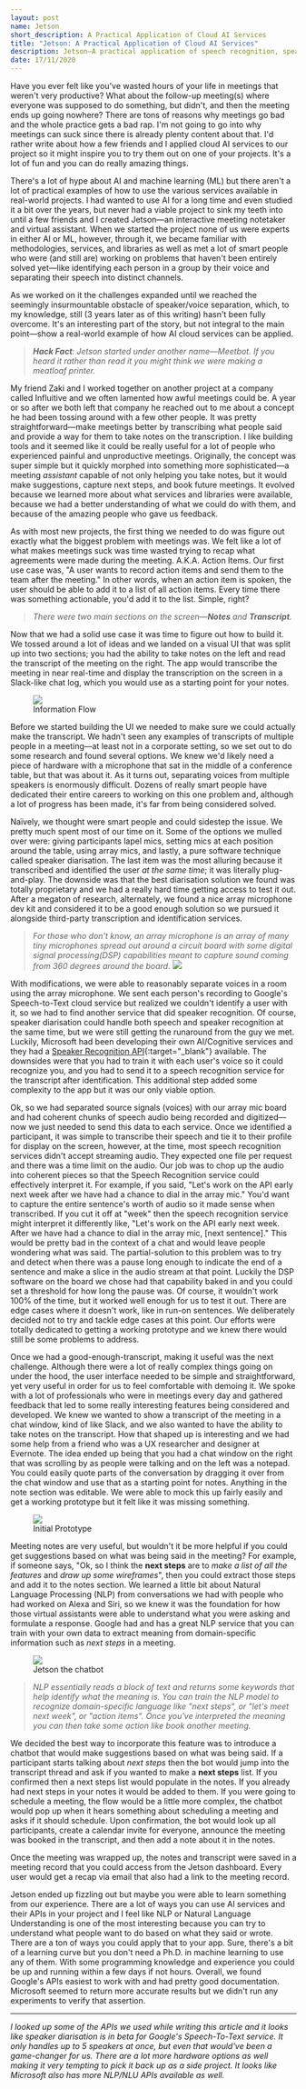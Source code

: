 ```yaml
---
layout: post
name: Jetson
short_description: A Practical Application of Cloud AI Services
title: "Jetson: A Practical Application of Cloud AI Services"
description: Jetson–A practical application of speech recognition, speaker recognition, and natural language processing services to make meetings better.
date: 17/11/2020
---
```


Have you ever felt like you've wasted hours of your life in meetings that weren't very productive? What about the follow-up meeting(s) where everyone was supposed to do something, but didn't, and then the meeting ends up going nowhere? There are tons of reasons why meetings go bad and the whole practice gets a bad rap. I'm not going to go into why meetings can suck since there is already plenty content about that. I'd rather write about how a few friends and I applied cloud AI services to our project so it might inspire you to try them out on one of your projects. It's a lot of fun and you can do really amazing things.

There's a lot of hype about AI and machine learning (ML) but there aren't a lot of practical examples of how to use the various services available in real-world projects. I had wanted to use AI for a long time and even studied it a bit over the years, but never had a viable project to sink my teeth into until a few friends and I created Jetson—an interactive meeting notetaker and virtual assistant. When we started the project none of us were experts in either AI or ML, however, through it, we became familiar with methodologies, services, and libraries as well as met a lot of smart people who were (and still are) working on problems that haven't been entirely solved yet—like identifying each person in a group by their voice and separating their speech into distinct channels.

As we worked on it the challenges expanded until we reached the seemingly insurmountable obstacle of speaker/voice separation, which, to my knowledge, still (3 years later as of this writing) hasn't been fully overcome. It's an interesting part of the story, but not integral to the main point—show a real-world example of how AI cloud services can be applied.

> _**Hack Fact**: Jetson started under another name—Meetbot. If you heard it rather than read it you might think we were making a meatloaf printer._

My friend Zaki and I worked together on another project at a company called Influitive and we often lamented how awful meetings could be. A year or so after we both left that company he reached out to me about a concept he had been tossing around with a few other people. It was pretty straightforward—make meetings better by transcribing what people said and provide a way for them to take notes on the transcription. I like building tools and it seemed like it could be really useful for a lot of people who experienced painful and unproductive meetings. Originally, the concept was super simple but it quickly morphed into something more sophisticated—a meeting _assistant_ capable of not only helping you take notes, but it would make suggestions, capture next steps, and book future meetings. It evolved because we learned more about what services and libraries were available, because we had a better understanding of what we could do with them, and because of the amazing people who gave us feedback.

As with most new projects, the first thing we needed to do was figure out exactly what the biggest problem with meetings was. We felt like a lot of what makes meetings suck was time wasted trying to recap what agreements were made during the meeting. A.K.A. Action Items. Our first use case was, "A user wants to record action items and send them to the team after the meeting." In other words, when an action item is spoken, the user should be able to add it to a list of all action items. Every time there was something actionable, you'd add it to the list. Simple, right?

> _There were two main sections on the screen—**Notes** and **Transcript**._

Now that we had a solid use case it was time to figure out how to build it. We tossed around a lot of ideas and we landed on a visual UI that was split up into two sections; you had the ability to take notes on the left and read the transcript of the meeting on the right. The app would transcribe the meeting in near real-time and display the transcription on the screen in a Slack-like chat log, which you would use as a starting point for your notes.

<figure>
  <a href='/images/projects/jetson-diagram-1.png'><img src='/images/projects/jetson-diagram-1.png' /></a>
  <figcaption>Information Flow</figcaption>
</figure>

Before we started building the UI we needed to make sure we could actually make the transcript. We hadn't seen any examples of transcripts of multiple people in a meeting—at least not in a corporate setting, so we set out to do some research and found several options. We knew we'd likely need a piece of hardware with a microphone that sat in the middle of a conference table, but that was about it. As it turns out, separating voices from multiple speakers is enormously difficult. Dozens of really smart people have dedicated their entire careers to working on this one problem and, although a lot of progress has been made, it's far from being considered solved.

Naïvely, we thought were smart people and could sidestep the issue. We pretty much spent most of our time on it. Some of the options we mulled over were: giving participants lapel mics, setting mics at each position around the table, using array mics, and lastly, a pure software technique called speaker diarisation. The last item was the most alluring because it transcribed and identified the user _at the same time_; it was literally plug-and-play. The downside was that the best diarisation solution we found was totally proprietary and we had a really hard time getting access to test it out. After a megaton of research, alternately, we found a nice array microphone dev kit and considered it to be a good enough solution so we pursued it alongside third-party transcription and identification services.

> _For those who don't know, an array microphone is an array of many tiny microphones spread out around a circuit board with some digital signal processing(DSP) capabilities meant to capture sound coming from 360 degrees around the board._ <a href='/images/projects/respeaker.jpeg'><img src='/images/projects/respeaker.jpeg' /></a>

With modifications, we were able to reasonably separate voices in a room using the array microphone. We sent each person's recording to Google's Speech-to-Text cloud service but realized we couldn't identify a user with it, so we had to find another service that did speaker recognition. Of course, speaker diarisation could handle both speech and speaker recognition at the same time, but we were still getting the runaround from the guy we met. Luckily, Microsoft had been developing their own AI/Cognitive services and they had a [Speaker Recognition API](https://azure.microsoft.com/en-us/services/cognitive-services/speaker-recognition/){:target="_blank"} available. The downsides were that you had to train it with each user's voice so it could recognize you, and you had to send it to a speech recognition service for the transcript after identification. This additional step added some complexity to the app but it was our only viable option.

Ok, so we had separated source signals (voices) with our array mic board and had coherent chunks of speech audio being recorded and digitized—now we just needed to send this data to each service. Once we identified a participant, it was simple to transcribe their speech and tie it to their profile for display on the screen, however, at the time, most speech recognition services didn't accept streaming audio. They expected one file per request and there was a time limit on the audio. Our job was to chop up the audio into coherent pieces so that the Speech Recognition service could effectively interpret it. For example, if you said, "Let's work on the API early next week after we have had a chance to dial in the array mic." You'd want to capture the entire sentence's worth of audio so it made sense when transcribed. If you cut it off at "week" then the speech recognition service might interpret it differently like, "Let's work on the API early next week. After we have had a chance to dial in the array mic, \[next sentence]." This would be pretty bad in the context of a chat and would leave people wondering what was said. The partial-solution to this problem was to try and detect when there was a pause long enough to indicate the end of a sentence and make a slice in the audio stream at that point. Luckily the DSP software on the board we chose had that capability baked in and you could set a threshold for how long the pause was. Of course, it wouldn't work 100% of the time, but it worked well enough for us to test it out. There are edge cases where it doesn't work, like in run-on sentences. We deliberately decided not to try and tackle edge cases at this point. Our efforts were totally dedicated to getting a working prototype and we knew there would still be some problems to address.

Once we had a good-enough-transcript, making it useful was the next challenge. Although there were a lot of really complex things going on under the hood, the user interface needed to be simple and straightforward, yet very useful in order for us to feel comfortable with demoing it. We spoke with a lot of professionals who were in meetings every day and gathered feedback that led to some really interesting features being considered and developed. We knew we wanted to show a transcript of the meeting in a chat window, kind of like Slack, and we also wanted to have the ability to take notes on the transcript. How that shaped up is interesting and we had some help from a friend who was a UX researcher and designer at Evernote. The idea ended up being that you had a chat window on the right that was scrolling by as people were talking and on the left was a notepad. You could easily quote parts of the conversation by dragging it over from the chat window and use that as a starting point for notes. Anything in the note section was editable. We were able to mock this up fairly easily and get a working prototype but it felt like it was missing something.

<figure>
  <a href='/images/projects/jetson-prototype.png'><img src='/images/projects/jetson-prototype.png' /></a>
  <figcaption>Initial Prototype</figcaption>
</figure>

Meeting notes are very useful, but wouldn't it be more helpful if you could get suggestions based on what was being said in the meeting? For example, if someone says, "Ok, so I think the **next steps** are to _make a list of all the features_ and _draw up some wireframes_", then you could extract those steps and add it to the notes section. We learned a little bit about Natural Language Processing (NLP) from conversations we had with people who had worked on Alexa and Siri, so we knew it was the foundation for how those virtual assistants were able to understand what you were asking and formulate a response. Google had and has a great NLP service that you can train with your own data to extract meaning from domain-specific information such as _next steps_ in a meeting.

<figure>
  <a href='/images/projects/jetson-chatbot.png'><img src='/images/projects/jetson-chatbot.png' /></a>
  <figcaption>Jetson the chatbot</figcaption>
</figure>

> _NLP essentially reads a block of text and returns some keywords that help identify what the meaning is. You can train the NLP model to recognize domain-specific language like "next steps", or "let's meet next week", or "action items". Once you've interpreted the meaning you can then take some action like book another meeting._

We decided the best way to incorporate this feature was to introduce a chatbot that would make suggestions based on what was being said. If a participant starts talking about _next steps_ then the bot would jump into the transcript thread and ask if you wanted to make a **next steps** list. If you confirmed then a next steps list would populate in the notes. If you already had next steps in your notes it would be added to them. If you were going to schedule a meeting, the flow would be a little more complex, the chatbot would pop up when it hears something about scheduling a meeting and asks if it should schedule. Upon confirmation, the bot would look up all participants, create a calendar invite for everyone, announce the meeting was booked in the transcript, and then add a note about it in the notes.

Once the meeting was wrapped up, the notes and transcript were saved in a meeting record that you could access from the Jetson dashboard. Every user would get a recap via email that also had a link to the meeting record.

Jetson ended up fizzling out but maybe you were able to learn something from our experience. There are a lot of ways you can use AI services and their APIs in your project and I feel like NLP or Natural Language Understanding is one of the most interesting because you can try to understand what people want to do based on what they said or wrote. There are a ton of ways you could apply that to your app. Sure, there's a bit of a learning curve but you don't need a Ph.D. in machine learning to use any of them. With some programming knowledge and experience you could be up and running within a few days if not hours. Overall, we found Google's APIs easiest to work with and had pretty good documentation. Microsoft seemed to return more accurate results but we didn't run any experiments to verify that assertion.

---
_I looked up some of the APIs we used while writing this article and it looks like speaker diarisation is in beta for Google's Speech-To-Text service. It only handles up to 5 speakers at once, but even that would've been a game-changer for us. There are a lot more hardware options as well making it very tempting to pick it back up as a side project. It looks like Microsoft also has more NLP/NLU APIs available as well._
